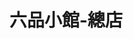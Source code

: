 ---
title: "六品小館-總店"
description: "六品小館-總店"
layout: shop
keywords:
  - 美食競賽
  - 台灣美食
  - 美食精選
datePublished: "2025-06-30"
dateModified: "2025-07-04"
city: "台北市"
district: "大安區"
address: "台北市大安區金華街199巷3弄8號"
phone: "0223930104"
geo: "25.030541864183217, 121.52853947483919"
google_map: "https://maps.app.goo.gl/WChRWo3rotLX7B2U7"
footinder: "https://footinder.com.tw/%E5%8F%B0%E5%8C%97%E5%B8%82%E5%A4%A7%E5%AE%89%E5%8D%80/31435/"
official: ""
award:
  - name: "500盤"
    year: "2024"
    entries:
      - dishes:
          - "快炒豆干肉絲"

---